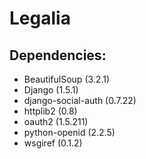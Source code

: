 Legalia
=======

## Dependencies:
- BeautifulSoup (3.2.1)
- Django (1.5.1)
- django-social-auth (0.7.22)
- httplib2 (0.8)
- oauth2 (1.5.211)
- python-openid (2.2.5)
- wsgiref (0.1.2)
